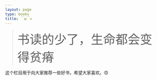 ```yaml
---
layout: page
type: books
title: ￣ω￣=
---
```


<blockquote class="blockquote-center"><font style="font-size:40px">书读的少了，生命都会变得贫瘠</font></blockquote>

这个栏目用于向大家推荐一些好书，希望大家喜欢。😍

